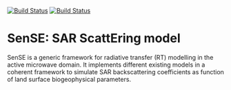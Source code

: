 [![Build Status](https://travis-ci.org/pygeo/sense.svg?branch=master)](https://travis-ci.org/pygeo/sense)
[![Build Status](https://travis-ci.org/pygeo/sense.svg?branch=dev)](https://travis-ci.org/pygeo/sense)


# SenSE: SAR ScattEring model

SenSE is a generic framework for radiative transfer (RT) modelling in the active microwave domain. It implements different existing models in a coherent framework to simulate SAR backscattering coefficients as function of land surface biogeophysical parameters.
